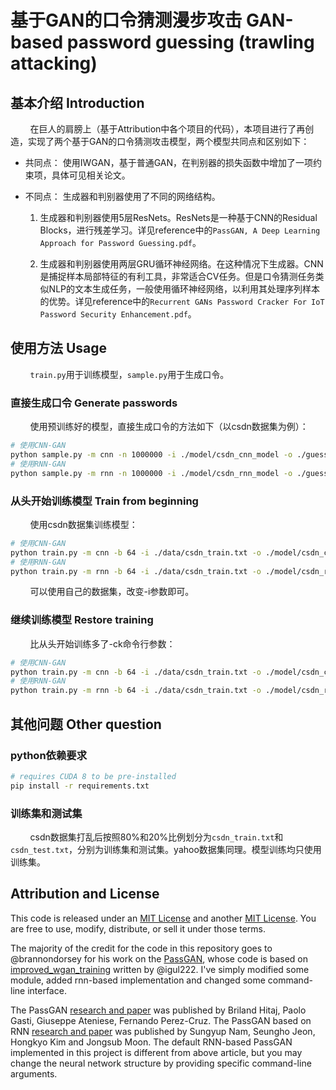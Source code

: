 基于GAN的口令猜测漫步攻击 
GAN-based password guessing (trawling attacking)
=========================================================

## 基本介绍 Introduction
&nbsp;&nbsp;&nbsp;&nbsp;&nbsp;&nbsp;&nbsp;
在巨人的肩膀上（基于Attribution中各个项目的代码），本项目进行了再创造，实现了两个基于GAN的口令猜测攻击模型，两个模型共同点和区别如下：

+ 共同点：
使用IWGAN，基于普通GAN，在判别器的损失函数中增加了一项约束项，具体可见相关论文。

+ 不同点：
生成器和判别器使用了不同的网络结构。
  1. 生成器和判别器使用5层ResNets。ResNets是一种基于CNN的Residual Blocks，进行残差学习。详见reference中的`PassGAN, A Deep Learning Approach for Password Guessing.pdf`。

  2. 生成器和判别器使用两层GRU循环神经网络。在这种情况下生成器。CNN是捕捉样本局部特征的有利工具，非常适合CV任务。但是口令猜测任务类似NLP的文本生成任务，一般使用循环神经网络，以利用其处理序列样本的优势。详见reference中的`Recurrent GANs Password Cracker For IoT Password Security Enhancement.pdf`。

## 使用方法 Usage
&nbsp;&nbsp;&nbsp;&nbsp;&nbsp;&nbsp;&nbsp;
`train.py`用于训练模型，`sample.py`用于生成口令。
### 直接生成口令 Generate passwords
&nbsp;&nbsp;&nbsp;&nbsp;&nbsp;&nbsp;&nbsp;
使用预训练好的模型，直接生成口令的方法如下（以csdn数据集为例）：
```bash
# 使用CNN-GAN
python sample.py -m cnn -n 1000000 -i ./model/csdn_cnn_model -o ./guess/gen_csdn_cnn.txt -ck ./model/csdn_cnn_model/checkpoints/checkpoint_100000.ckpt
# 使用RNN-GAN
python sample.py -m rnn -n 1000000 -i ./model/csdn_rnn_model -o ./guess/gen_csdn_rnn.txt -ck ./model/csdn_rnn_model/checkpoints/checkpoint_100000.ckpt
```
### 从头开始训练模型 Train from beginning
&nbsp;&nbsp;&nbsp;&nbsp;&nbsp;&nbsp;&nbsp;
使用csdn数据集训练模型：
```bash
# 使用CNN-GAN
python train.py -m cnn -b 64 -i ./data/csdn_train.txt -o ./model/csdn_cnn_model
# 使用RNN-GAN
python train.py -m rnn -b 64 -i ./data/csdn_train.txt -o ./model/csdn_rnn_model
```
&nbsp;&nbsp;&nbsp;&nbsp;&nbsp;&nbsp;&nbsp;
可以使用自己的数据集，改变-i参数即可。
### 继续训练模型 Restore training
&nbsp;&nbsp;&nbsp;&nbsp;&nbsp;&nbsp;&nbsp;
比从头开始训练多了-ck命令行参数：
```bash
# 使用CNN-GAN
python train.py -m cnn -b 64 -i ./data/csdn_train.txt -o ./model/csdn_cnn_model -ck ./model/csdn_cnn_model/checkpoints/checkpoint_100000.ckpt
# 使用RNN-GAN
python train.py -m rnn -b 64 -i ./data/csdn_train.txt -o ./model/csdn_rnn_model -c 1 -ck ./model/csdn_cnn_model/checkpoints/checkpoint_100000.ckpt
```

## 其他问题 Other question
### python依赖要求
```bash
# requires CUDA 8 to be pre-installed
pip install -r requirements.txt
```
### 训练集和测试集
&nbsp;&nbsp;&nbsp;&nbsp;&nbsp;&nbsp;&nbsp;
csdn数据集打乱后按照80%和20%比例划分为`csdn_train.txt`和`csdn_test.txt`，分别为训练集和测试集。yahoo数据集同理。模型训练均只使用训练集。

### 

## Attribution and License

This code is released under an [MIT License](https://github.com/brannondorsey/PassGAN/blob/master/LICENSE) and another [MIT License](https://github.com/igul222/improved_wgan_training/blob/master/LICENSE). You are free to use, modify, distribute, or sell it under those terms. 

The majority of the credit for the code in this repository goes to @brannondorsey for his work on the [PassGAN](https://github.com/brannondorsey/PassGAN), whose code is based on [improved_wgan_training](https://github.com/igul222/improved_wgan_training) written by @igul222. I've simply modified some module, added rnn-based implementation and changed some command-line interface.

The PassGAN [research and paper](https://arxiv.org/abs/1709.00440) was published by Briland Hitaj, Paolo Gasti, Giuseppe Ateniese, Fernando Perez-Cruz. The PassGAN based on RNN [research and paper](https://www.mdpi.com/1424-8220/20/11/3106) was published by Sungyup Nam, Seungho Jeon, Hongkyo Kim and Jongsub Moon. The default RNN-based PassGAN implemented in this project is different from above article, but you may change the neural network structure by providing specific command-line arguments.
